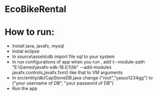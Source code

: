 # EcoBikeRental
# How to run:
 - Install java, javafx, mysql
 - Instal eclipse
 - In source\assets\db import file sql to your system  
 - In run configurations of app when you run , add (--module-path "E:\Games\javafx-sdk-18.0.1\lib" --add-modules javafx.controls,javafx.fxml) like that to  VM arguments 
 - In src/entity/db/CapStoneDB.java change ("root","yasuo1234gg") to ("your username of DB", "your password of DB")
 - Run the app